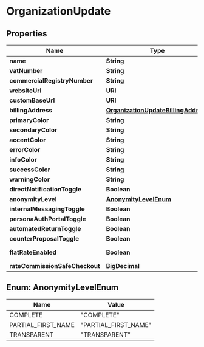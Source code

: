 

# OrganizationUpdate



## Properties

| Name | Type | Description | Notes |
|------------ | ------------- | ------------- | -------------|
|**name** | **String** |  |  |
|**vatNumber** | **String** |  |  |
|**commercialRegistryNumber** | **String** |  |  |
|**websiteUrl** | **URI** |  |  [optional] |
|**customBaseUrl** | **URI** |  |  [optional] |
|**billingAddress** | [**OrganizationUpdateBillingAddress**](OrganizationUpdateBillingAddress.md) |  |  [optional] |
|**primaryColor** | **String** |  |  [optional] |
|**secondaryColor** | **String** |  |  [optional] |
|**accentColor** | **String** |  |  [optional] |
|**errorColor** | **String** |  |  [optional] |
|**infoColor** | **String** |  |  [optional] |
|**successColor** | **String** |  |  [optional] |
|**warningColor** | **String** |  |  [optional] |
|**directNotificationToggle** | **Boolean** |  |  [optional] |
|**anonymityLevel** | [**AnonymityLevelEnum**](#AnonymityLevelEnum) |  |  [optional] |
|**internalMessagingToggle** | **Boolean** |  |  [optional] |
|**personaAuthPortalToggle** | **Boolean** |  |  [optional] |
|**automatedReturnToggle** | **Boolean** |  |  [optional] |
|**counterProposalToggle** | **Boolean** |  |  [optional] |
|**flatRateEnabled** | **Boolean** |  |  [optional] [readonly] |
|**rateCommissionSafeCheckout** | **BigDecimal** |  |  [optional] |



## Enum: AnonymityLevelEnum

| Name | Value |
|---- | -----|
| COMPLETE | &quot;COMPLETE&quot; |
| PARTIAL_FIRST_NAME | &quot;PARTIAL_FIRST_NAME&quot; |
| TRANSPARENT | &quot;TRANSPARENT&quot; |



